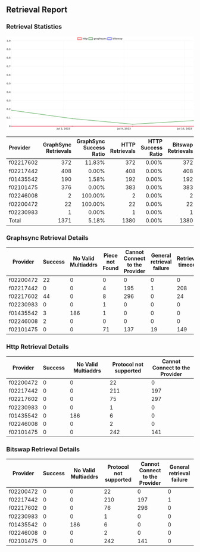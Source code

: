 ## Retrieval Report
### Retrieval Statistics
<img src="https://raw.githubusercontent.com/data-preservation-programs/filplus-checker-assets/main/filecoin-project/filecoin-plus-large-datasets/issues/2045/1689648217031.png"/>

| Provider  | GraphSync Retrievals | GraphSync Success Ratio | HTTP Retrievals | HTTP Success Ratio | Bitswap Retrievals | Bitswap Success Ratio |
| :-------- | -------------------: | ----------------------: | --------------: | -----------------: | -----------------: | --------------------: |
| f02217602 |                  372 |                  11.83% |             372 |              0.00% |                372 |                 0.00% |
| f02217442 |                  408 |                   0.00% |             408 |              0.00% |                408 |                 0.00% |
| f01435542 |                  190 |                   1.58% |             192 |              0.00% |                192 |                 0.00% |
| f02101475 |                  376 |                   0.00% |             383 |              0.00% |                383 |                 0.00% |
| f02246008 |                    2 |                 100.00% |               2 |              0.00% |                  2 |                 0.00% |
| f02200472 |                   22 |                 100.00% |              22 |              0.00% |                 22 |                 0.00% |
| f02230983 |                    1 |                   0.00% |               1 |              0.00% |                  1 |                 0.00% |
| Total     |                 1371 |                   5.18% |            1380 |              0.00% |               1380 |                 0.00% |

### Graphsync Retrieval Details
| Provider  | Success | No Valid Multiaddrs | Piece not Found | Cannot Connect to the Provider | General retrieval failure | Retrieval timeout |
| --------- | ------- | ------------------- | --------------- | ------------------------------ | ------------------------- | ----------------- |
| f02200472 | 22      | 0                   | 0               | 0                              | 0                         | 0                 |
| f02217442 | 0       | 0                   | 4               | 195                            | 1                         | 208               |
| f02217602 | 44      | 0                   | 8               | 296                            | 0                         | 24                |
| f02230983 | 0       | 0                   | 1               | 0                              | 0                         | 0                 |
| f01435542 | 3       | 186                 | 1               | 0                              | 0                         | 0                 |
| f02246008 | 2       | 0                   | 0               | 0                              | 0                         | 0                 |
| f02101475 | 0       | 0                   | 71              | 137                            | 19                        | 149               |

### Http Retrieval Details
| Provider  | Success | No Valid Multiaddrs | Protocol not supported | Cannot Connect to the Provider |
| --------- | ------- | ------------------- | ---------------------- | ------------------------------ |
| f02200472 | 0       | 0                   | 22                     | 0                              |
| f02217442 | 0       | 0                   | 211                    | 197                            |
| f02217602 | 0       | 0                   | 75                     | 297                            |
| f02230983 | 0       | 0                   | 1                      | 0                              |
| f01435542 | 0       | 186                 | 6                      | 0                              |
| f02246008 | 0       | 0                   | 2                      | 0                              |
| f02101475 | 0       | 0                   | 242                    | 141                            |

### Bitswap Retrieval Details
| Provider  | Success | No Valid Multiaddrs | Protocol not supported | Cannot Connect to the Provider | General retrieval failure |
| --------- | ------- | ------------------- | ---------------------- | ------------------------------ | ------------------------- |
| f02200472 | 0       | 0                   | 22                     | 0                              | 0                         |
| f02217442 | 0       | 0                   | 210                    | 197                            | 1                         |
| f02217602 | 0       | 0                   | 76                     | 296                            | 0                         |
| f02230983 | 0       | 0                   | 1                      | 0                              | 0                         |
| f01435542 | 0       | 186                 | 6                      | 0                              | 0                         |
| f02246008 | 0       | 0                   | 2                      | 0                              | 0                         |
| f02101475 | 0       | 0                   | 242                    | 141                            | 0                         |
